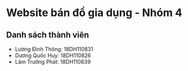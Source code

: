 # Website bán đồ gia dụng - Nhóm 4
## Danh sách thành viên
* Lương Đình Thông: 18DH110831
* Dương Quốc Huy: 18DH110826
* Lâm Trường Phát: 18DH110839
